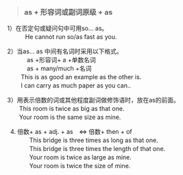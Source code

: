 > ### as + 形容词或副词原级 + as

1）在否定句或疑问句中可用so… as。  <br>
　　　He cannot run so/as fast as you. <br>

2）当as… as 中间有名词时采用以下格式。 <br>
　　　 as +形容词+ a +单数名词 <br>
　　　 as + many/much +名词 <br>
　　 This is as good an example as the other is. <br>
　　 I can carry as much paper as you can.. <br>

3）用表示倍数的词或其他程度副词做修饰语时，放在as的前面。 <br>
　　This room is twice as big as that one. <br>
　　Your room is the same size as mine.　　 <br>

4) 倍数+ as + adj. + as　<=> 倍数+ then + of <br>
　　This bridge is three times as long as that one. <br>
　　This bridge is three times the length of that one. <br>
　　Your room is twice as large as mine. <br>
　　Your room is twice the size of mine. <br>
